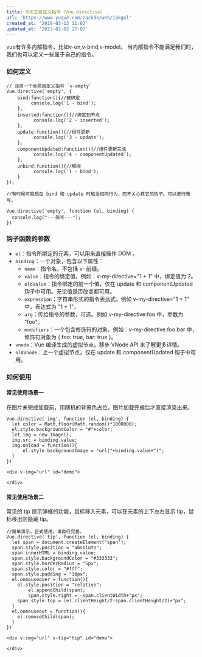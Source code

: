 ```yaml
---
title: VUE之自定义指令（Vue.directive）
url: 'https://www.yuque.com/zackdk/web/ipkgxl'
created_at: '2019-03-13 11:02'
updated_at: '2023-02-02 17:07'
---
```


vue有许多内部指令，比如v-on,v-bind,v-model。
当内部指令不能满足我们时，我们也可以定义一些属于自己的指令。 <a name="39e43c78"></a>

### 如何定义

    // 注册一个全局自定义指令 `v-empty`
    Vue.directive('empty', {
        bind:function(){//被绑定
             console.log('1 - bind');
        },
        inserted:function(){//绑定到节点
              console.log('2 - inserted');
        },
        update:function(){//组件更新
              console.log('3 - update');
        },
        componentUpdated:function(){//组件更新完成
              console.log('4 - componentUpdated');
        },
        unbind:function(){//解绑
              console.log('1 - bind');
        }
    });

    //有时候可能想在 bind 和 update 时触发相同行为，而不关心其它的钩子。可以进行简写。

    Vue.directive('empty', function (el, binding) {
      console.log("---简写---");
    })

<a name="416cabe3"></a>

### 钩子函数的参数

- `el`：指令所绑定的元素，可以用来直接操作 DOM 。
- `binding`：一个对象，包含以下属性：
  - `name`：指令名，不包括 v- 前缀。
  - `value`：指令的绑定值，例如：v-my-directive="1 + 1" 中，绑定值为 2。
  - `oldValue`：指令绑定的前一个值，仅在 update 和 componentUpdated 钩子中可用。无论值是否改变都可用。
  - `expression`：字符串形式的指令表达式。例如 v-my-directive="1 + 1" 中，表达式为 "1 + 1"。
  - `arg`：传给指令的参数，可选。例如 v-my-directive:foo 中，参数为 "foo"。
  - `modifiers`：一个包含修饰符的对象。例如：v-my-directive.foo.bar 中，修饰符对象为 { foo: true, bar: true }。
- `vnode`：Vue 编译生成的虚拟节点。移步 VNode API 来了解更多详情。
- `oldVnode`：上一个虚拟节点，仅在 update 和 componentUpdated 钩子中可用。

<a name="481feccf"></a>

### 如何使用

<a name="85a33544"></a>

#### 常见使用场景一

在图片未完成加载前，用随机的背景色占位，图片加载完成后才直接渲染出来。

    Vue.directive('img', function (el, binding) {
      let color = Math.floor(Math.random()*1000000);
      el.style.backgroundColor = "#"+color;
      let img = new Image();
      img.src = binding.value;
      img.onload = function(){
          el.style.backgroundImage = "url("+binding.value+")";   
      }
    })

    <div v-img="url" id="demo">
                
    </div>

<a name="489f921b"></a>

#### 常见使用场景二

常见的 tip 提示弹框的功能，鼠标移入元素，可以在元素的上下左右显示 tip，鼠标移出则隐藏 tip。

    //简单演示，正式使用，请自行完善。
    Vue.directive('tip', function (el, binding) {
      let span = document.createElement("span");
      span.style.position = "absolute";
      span.innerHTML = binding.value;
      span.style.backgroundColor = "#333333";
      span.style.borderRadius = "5px"; 
      span.style.color = "#fff"; 
      span.style.padding = "10px";
      el.onmouseover = function(){
      	el.style.position = "relative";
            el.appendChild(span);
            span.style.right = -span.clientWidth+"px";
      	span.style.top = (el.clientHeight/2-span.clientHeight/2)+"px";
      }
      el.onmouseout = function(){
        el.removeChild(span);
      }
    })

    <div v-img="url" v-tip="tip" id="demo">
                
    </div>
